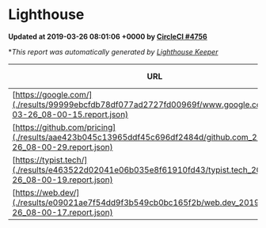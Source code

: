 
# Lighthouse

**Updated at 2019-03-26 08:01:06 +0000 by [CircleCI #4756](https://circleci.com/gh/ItinerisLtd/lighthouse-keeper-example/4756)**

**This report was automatically generated by [Lighthouse Keeper](https://github.com/itinerisltd/lighthouse-keeper)*

| URL | Performance | Accessibility | Best Practices | SEO | PWA | Updated At |
| --- | --- | --- | --- | --- | --- | --- |
| [https://google.com/](./results/99999ebcfdb78df077ad2727fd00969f/www.google.com_2019-03-26_08-00-15.report.json) | 0.95 | 0.71 | 0.93 | 0.82 | 0.58 | 2019-03-26T08:00:15.003Z |
| [https://github.com/pricing](./results/aae423b045c13965ddf45c696df2484d/github.com_2019-03-26_08-00-29.report.json) | 0.86 | 0.89 | 0.93 | 0.9 | 0.58 | 2019-03-26T08:00:29.560Z |
| [https://typist.tech/](./results/e463522d02041e06b035e8f61910fd43/typist.tech_2019-03-26_08-00-19.report.json) | 1 |  |  |  |  | 2019-03-26T08:00:19.385Z |
| [https://web.dev/](./results/e09021ae7f54dd9f3b549cb0bc165f2b/web.dev_2019-03-26_08-00-17.report.json) | 0.97 | 0.93 | 1 | 0.96 | 1 | 2019-03-26T08:00:17.614Z |

